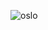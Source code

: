 


![oslo](https://user-images.githubusercontent.com/106537238/183051582-a4a6ae78-fa24-49a6-b90c-9c6ae563cfa0.PNG)
